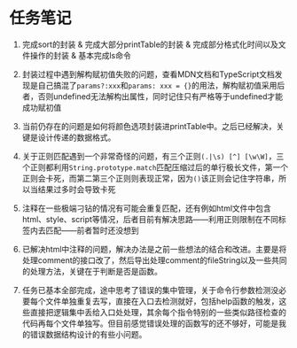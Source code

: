 # 任务笔记

1. 完成sort的封装 & 完成大部分printTable的封装 & 完成部分格式化时间以及文件操作的封装 & 基本完成ls命令

2. 封装过程中遇到解构赋初值失败的问题，查看MDN文档和TypeScript文档发现是自己搞混了`params?:xxx`和`params: xxx = {}`的用法，解构赋初值采用后者，否则undefined无法解构出属性，同时记住只有严格等于undefined才能成功赋初值

3. 当前仍存在的问题是如何将颜色选项封装进printTable中。之后已经解决，关键是设计传递的数据格式。

4. 关于正则匹配遇到一个非常奇怪的问题，有三个正则`(.|\s) [^] [\w\W]`，三个正则都利用`String.prototype.match`匹配压缩过后的单行极长文件，第一个正则会卡死，而第二第三个正则则表现正常，因为`()`该正则会记住字符串，所以当结果过多时会导致卡死
  
5. 注释在一些极端刁钻的情况有可能会重复匹配，还有例如html文件中包含html、style、script等情况，后者目前有解决思路——利用正则限制在不同标签内去匹配——前者暂时还没想到

6. 已解决html中注释的问题，解决办法是之前一些想法的结合和改进。主要是将处理comment的接口改了，然后导出处理comment的fileString以及一些共同的处理方法，关键在于判断是否是函数。
  
7. 任务已基本全部完成，途中思考了错误的集中管理，关于命令行参数检测没必要每个文件单独重复去写，直接在入口去检测就好，包括help函数的触发，这些直接把逻辑集中丢给入口处处理，其余每个指令特别的一些类似路径检查的代码再每个文件单独写。但目前感觉错误处理的函数写的还不够好，可能是我的错误数据结构设计的有些小问题。
